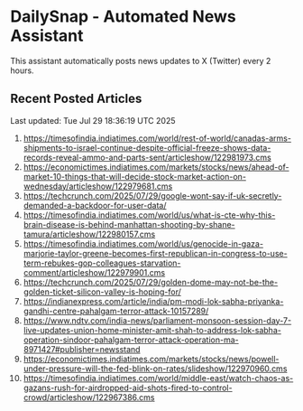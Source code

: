 # DailySnap - Automated News Assistant

This assistant automatically posts news updates to X (Twitter) every 2 hours.

## Recent Posted Articles

Last updated: Tue Jul 29 18:36:19 UTC 2025

1. https://timesofindia.indiatimes.com/world/rest-of-world/canadas-arms-shipments-to-israel-continue-despite-official-freeze-shows-data-records-reveal-ammo-and-parts-sent/articleshow/122981973.cms
2. https://economictimes.indiatimes.com/markets/stocks/news/ahead-of-market-10-things-that-will-decide-stock-market-action-on-wednesday/articleshow/122979681.cms
3. https://techcrunch.com/2025/07/29/google-wont-say-if-uk-secretly-demanded-a-backdoor-for-user-data/
4. https://timesofindia.indiatimes.com/world/us/what-is-cte-why-this-brain-disease-is-behind-manhattan-shooting-by-shane-tamura/articleshow/122980157.cms
5. https://timesofindia.indiatimes.com/world/us/genocide-in-gaza-marjorie-taylor-greene-becomes-first-republican-in-congress-to-use-term-rebukes-gop-colleagues-starvation-comment/articleshow/122979901.cms
6. https://techcrunch.com/2025/07/29/golden-dome-may-not-be-the-golden-ticket-silicon-valley-is-hoping-for/
7. https://indianexpress.com/article/india/pm-modi-lok-sabha-priyanka-gandhi-centre-pahalgam-terror-attack-10157289/
8. https://www.ndtv.com/india-news/parliament-monsoon-session-day-7-live-updates-union-home-minister-amit-shah-to-address-lok-sabha-operation-sindoor-pahalgam-terror-attack-operation-ma-8971427#publisher=newsstand
9. https://economictimes.indiatimes.com/markets/stocks/news/powell-under-pressure-will-the-fed-blink-on-rates/slideshow/122970960.cms
10. https://timesofindia.indiatimes.com/world/middle-east/watch-chaos-as-gazans-rush-for-airdropped-aid-shots-fired-to-control-crowd/articleshow/122967386.cms
